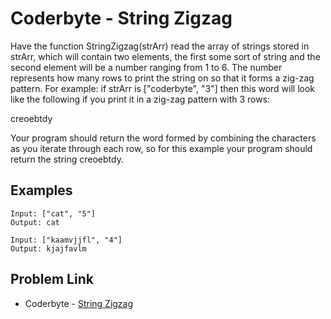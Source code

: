 # Coderbyte - String Zigzag

Have the function StringZigzag(strArr) read the array of strings stored in strArr, which will contain two elements, the first some sort of string and the second element will be a number ranging from 1 to 6. The number represents how many rows to print the string on so that it forms a zig-zag pattern. For example: if strArr is ["coderbyte", "3"] then this word will look like the following if you print it in a zig-zag pattern with 3 rows:

creoebtdy

Your program should return the word formed by combining the characters as you iterate through each row, so for this example your program should return the string creoebtdy.

## Examples

```
Input: ["cat", "5"]
Output: cat
```

```
Input: ["kaamvjjfl", "4"]
Output: kjajfavlm
```

## Problem Link

- Coderbyte - [String Zigzag](https://coderbyte.com/editor/String%20Zigzag:JavaScript)
